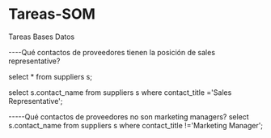 # Tareas-SOM
Tareas Bases Datos

----Qué contactos de proveedores tienen la posición de sales representative?

select * from suppliers s;

select s.contact_name
from suppliers s 
where contact_title ='Sales Representative';

-----Qué contactos de proveedores no son marketing managers?
select s.contact_name 
from suppliers s 
where contact_title !='Marketing Manager';

